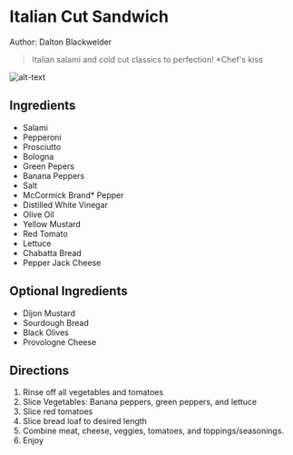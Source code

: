 # Italian Cut Sandwich

Author: Dalton Blackwelder  

> Italian salami and cold cut classics to perfection! *Chef's kiss

![alt-text](images/sample.png)

<!-- If your image is too big, you can use HTML -->
<!-- <img src="images/sample.png" width=250> -->

## Ingredients

- Salami
- Pepperoni
- Prosciutto
- Bologna
- Green Pepers
- Banana Peppers
- Salt 
- McCormick Brand* Pepper
- Distilled White Vinegar
- Olive Oil
- Yellow Mustard
- Red Tomato
- Lettuce
- Chabatta Bread
- Pepper Jack Cheese

## Optional Ingredients
- Dijon Mustard
- Sourdough Bread
- Black Olives
- Provologne Cheese


## Directions

1. Rinse off all vegetables and tomatoes
2. Slice Vegetables: Banana peppers, green peppers, and lettuce
3. Slice red tomatoes
4. Slice bread loaf to desired length
5. Combine meat, cheese, veggies, tomatoes, and toppings/seasonings.
6. Enjoy
